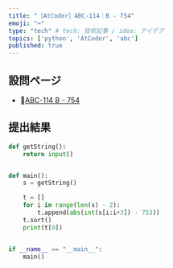 ```yaml
---
title: "［AtCoder］ABC-114｜B - 754"
emoji: "⌨️"
type: "tech" # tech: 技術記事 / idea: アイデア
topics: ['python', 'AtCoder', 'abc']
published: true
---
```


## 設問ページ

- 🔗[ABC-114 B - 754](https://atcoder.jp/contests/abc114/tasks/abc114_b)

## 提出結果

```python
def getString():
    return input()


def main():
    s = getString()

    t = []
    for i in range(len(s) - 2):
        t.append(abs(int(s[i:i+3]) - 753))
    t.sort()
    print(t[0])


if __name__ == "__main__":
    main()
```
